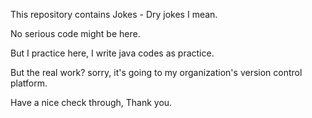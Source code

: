 This repository contains Jokes - Dry jokes I mean.

No serious code might be here.

But I practice here, I write java codes as practice.

But the real work? sorry, it's going to my organization's version control platform.

Have a nice check through,
Thank you.
